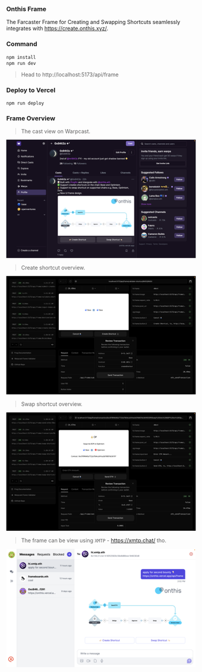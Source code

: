 ###  Onthis Frame

The Farcaster Frame for Creating and Swapping Shortcuts seamlessly integrates with https://create.onthis.xyz/.

### Command

```
npm install
npm run dev
```

> Head to http://localhost:5173/api/frame


### Deploy to Vercel

```
npm run deploy
```

### Frame Overview

> The cast view on Warpcast.

![Cast Overview](public/images/results/cast-overview.png)

> Create shortcut overview.

![Create Shortcut Overview](public/images/results/create-overview.png)

> Swap shortcut overview.

![Create Shortcut Overview](public/images/results/swap-overview.png)

> The frame can be view using `XMTP` - https://xmtp.chat/ tho.

![XMTP Overview](public/images/results/xmtp-overview.png)